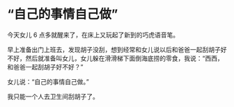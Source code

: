 # “自己的事情自己做”

今天女儿 6 点多就醒来了，在床上又玩起了新到的巧虎语音笔。

早上准备出门上班去，发现胡子没刮，想到经常和女儿说以后和爸爸一起刮胡子好不好，然后就准备叫女儿，女儿躲在滑滑梯下面倒海底捞的零食，我说：“西西，和爸爸一起刮胡子好不好？”

女儿说：“自己的事情自己做。”

我只能一个人去卫生间刮胡子了。

